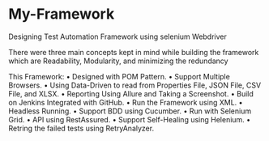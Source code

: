 # My-Framework
Designing Test Automation Framework using selenium Webdriver 

There were three main concepts kept in mind while building the framework which are Readability, Modularity, and minimizing the redundancy

This Framework:
• Designed with POM Pattern.
• Support Multiple Browsers.
• Using Data-Driven to read from Properties File, JSON File, CSV File, and XLSX.
• Reporting Using Allure and Taking a Screenshot.
• Build on Jenkins Integrated with GitHub.
• Run the Framework using XML.
• Headless Running.
• Support BDD using Cucumber.
• Run with Selenium Grid.
• API using RestAssured.
• Support Self-Healing using Helenium.
• Retring the failed tests using RetryAnalyzer.
